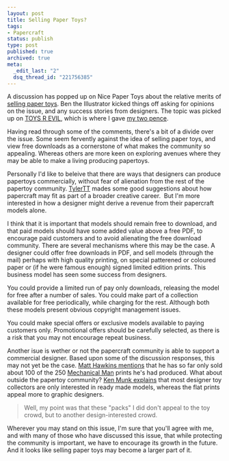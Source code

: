```yaml
---
layout: post
title: Selling Paper Toys?
tags:
- Papercraft
status: publish
type: post
published: true
archived: true
meta:
  _edit_last: "2"
  dsq_thread_id: "221756385"
---
```

A discussion has popped up on Nice Paper Toys about the relative merits of <a href="http://www.nicepapertoys.com/forum/topic/show?id=1905839%3ATopic%3A17749">selling paper toys</a>. Ben the Illustrator kicked things off asking for opinions on the issue, and any success stories from designers. The topic was picked up on <a href="http://toysrevil.blogspot.com/2008/09/selling-paper-toys-discussion-on.html">TOYS R EVIL</a>, which is where I gave <a href="http://toysrevil.blogspot.com/2008/09/selling-paper-toys-discussion-on.html?showComment=1221479040000#c7140425381718762232">my two pence</a>.

Having read through some of the comments, there's a bit of a divide over the issue. Some seem fervently against the idea of selling paper toys, and view free downloads as a cornerstone of what makes the community so appealing. Whereas others are more keen on exploring avenues where they may be able to make a living producing papertoys.

Personally I'd like to beleive that there are ways that designers can produce papertoys commercially, without fear of alienation from the rest of the papertoy community. <a href="http://www.nicepapertoys.com/forum/topic/show?id=1905839%3ATopic%3A17749&amp;page=1#desc_1905839Comment17815">TylerTT</a> mades some good suggestions about how papercraft may fit as part of a broader creative career.  But I'm more interested in how a designer might derive a revenue from their papercraft models alone.

I think that it is important that models should remain free to download, and that paid models should have some added value above a free PDF, to encourage paid customers and to avoid alienating the free download community. There are several mechanisms where this may be the case. A designer could offer free downloads in PDF, and sell models (through the mail) perhaps with high quality printing, on special patterened or coloured paper or (if he were famous enough) signed limited edition prints. This business model has seen some success from designers.

You could provide a limited run of pay only downloads, releasing the model for free after a number of sales. You could make part of a collection available for free periodically, while charging for the rest. Although both these models present obvious copyright management issues.

You could make special offers or exclusive models available to paying customers only. Promotional offers should be carefully selected, as there is a risk that you may not encourage repeat business.

Another isue is wether or not the papercraft community is able to support a commercial designer. Based upon some of the discussion responses, this may not yet be the case. <a href="http://www.nicepapertoys.com/xn/detail/1905839:Comment:17771">Matt Hawkins mentions</a> that he has so far only sold about 100 of the 250 <a href="http://custompapertoys.bigcartel.com/">Mechanical Man</a> prints he's had produced. What about outside the papertoy community? <a href="http://toysrevil.blogspot.com/2008/09/selling-paper-toys-discussion-on.html?showComment=1221468420000#c4983270496058673776">Ken Munk explains</a> that most designer toy collectors are only interested in ready made models, whereas the flat prints appeal more to graphic designers.
<blockquote>Well, my point was that these "packs" I did don't appeal to the toy crowd, but to another design-interested crowd.</blockquote>
Wherever you may stand on this issue, I'm sure that you'll agree with me, and with many of those who have discussed this issue, that while protecting the community is important, we have to encourage its growth in the future. And it looks like selling paper toys may become a larger part of it.
